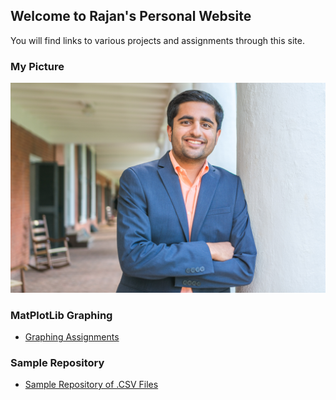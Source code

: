 ## Welcome to Rajan's Personal Website

You will find links to various projects and assignments through this site.

### My Picture
![My Picture](/_SMH1432.jpg)

### MatPlotLib Graphing
- [Graphing Assignments](/graphingassignments/index.md)

### Sample Repository
- [Sample Repository of .CSV Files](https://github.com/rdjani/M3Example)
